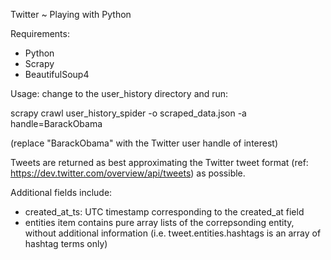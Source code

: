 Twitter ~ Playing with Python

Requirements:
* Python
* Scrapy
* BeautifulSoup4

Usage: change to the user_history directory and run:

scrapy crawl user_history_spider -o scraped_data.json -a handle=BarackObama

(replace "BarackObama" with the Twitter user handle of interest)


Tweets are returned as best approximating the Twitter tweet format (ref: https://dev.twitter.com/overview/api/tweets) as possible.

Additional fields include:
* created_at_ts: UTC timestamp corresponding to the created_at field
* entities item contains pure array lists of the correpsonding entity, without additional information (i.e. tweet.entities.hashtags is an array of hashtag terms only)
